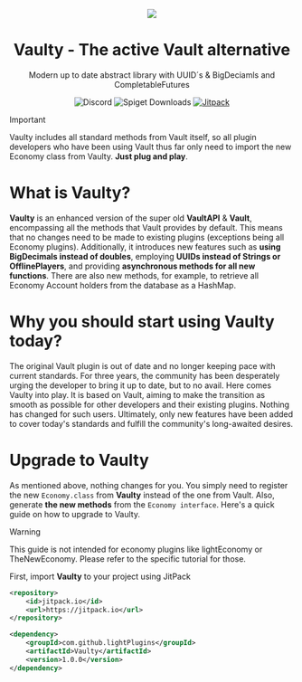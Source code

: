 <p align="center">
  <img src="https://i.ibb.co/Z85T9Jr/the-modern-vault-2.png"/>
</p>

<h1 align="center">Vaulty - The active Vault alternative</h1>
<div align="center">Modern up to date abstract library with UUID´s & BigDeciamls and CompletableFutures</div>

<div align="center">

![Discord](https://img.shields.io/discord/772495950127038465?style=flat&logo=discord&label=Discord)
![Spiget Downloads](https://img.shields.io/spiget/downloads/83862)
[![Jitpack](https://img.shields.io/jitpack/version/com.github.lightplugins/Vaulty)](https://jitpack.io/#lightPlugins/Vaulty)

</div>

> [!IMPORTANT]
> Vaulty includes all standard methods from Vault itself, so all 
> plugin developers who have been using Vault thus far only need 
> to import the new Economy class from Vaulty.
> **Just plug and play**.


# What is Vaulty?

**Vaulty** is an enhanced version of the super old **VaultAPI** & **Vault**, encompassing all the methods that Vault provides by
default. This means that no changes need to be made to existing plugins (exceptions being
all Economy plugins). Additionally, it introduces new features such as **using BigDecimals
instead of doubles**, employing **UUIDs instead of Strings or OfflinePlayers**, and providing
**asynchronous methods for all new functions**. There are also new methods, for example, to
retrieve all Economy Account holders from the database as a HashMap.

# Why you should start using Vaulty today?

The original Vault plugin is out of date and no longer keeping pace with current standards. 
For three years, the community has been desperately urging the developer to bring it 
up to date, but to no avail. Here comes Vaulty into play. It is based on Vault, 
aiming to make the transition as smooth as possible for other developers and their existing 
plugins. Nothing has changed for such users. Ultimately, only new features have been added 
to cover today's standards and fulfill the community's long-awaited desires.

# Upgrade to Vaulty

As mentioned above, nothing changes for you. You simply need to register the new `Economy.class` 
from **Vaulty** instead of the one from Vault. Also, generate **the new methods** from the 
`Economy interface`. Here's a quick guide on how to upgrade to Vaulty.

> [!WARNING]
> This guide is not intended for economy plugins like lightEconomy or TheNewEconomy. 
> Please refer to the specific tutorial for those.

First, import **Vaulty** to your project using JitPack

```xml
<repository>
    <id>jitpack.io</id>
    <url>https://jitpack.io</url>
</repository>

<dependency>
    <groupId>com.github.lightPlugins</groupId>
    <artifactId>Vaulty</artifactId>
    <version>1.0.0</version>
</dependency>
```





